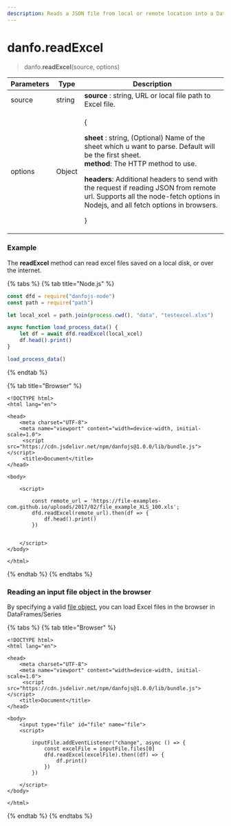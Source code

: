 ```yaml
---
description: Reads a JSON file from local or remote location into a DataFrame.
---
```


# danfo.readExcel

> danfo.**readExcel**(source, options)

| Parameters | Type   | Description                                                                                                                                                                                                                                                                                                                                                                                     |
| ---------- | ------ | ----------------------------------------------------------------------------------------------------------------------------------------------------------------------------------------------------------------------------------------------------------------------------------------------------------------------------------------------------------------------------------------------- |
| source     | string | **source** : string, URL or local file path to Excel file.                                                                                                                                                                                                                                                                                                                                      |
| options    | Object | <p>{</p><p><strong>sheet</strong> : string, (Optional) Name of the sheet which u want to parse. Default will be the first sheet.<br><strong>method</strong>: The HTTP method to use.</p><p><strong>headers</strong>: Additional headers to send with the request if reading JSON from remote url. Supports all the node-fetch options in Nodejs, and all fetch options in browsers.</p><p>}</p> |

### Example

The **readExcel** method can read excel files saved on a local disk, or over the internet.

{% tabs %}
{% tab title="Node.js" %}
```javascript
const dfd = require("danfojs-node")
const path = require("path")

let local_xcel = path.join(process.cwd(), "data", "testexcel.xlxs")

async function load_process_data() {
    let df = await dfd.readExcel(local_xcel)
    df.head().print()
}

load_process_data()
```
{% endtab %}

{% tab title="Browser" %}
```markup
<!DOCTYPE html>
<html lang="en">

<head>
    <meta charset="UTF-8">
    <meta name="viewport" content="width=device-width, initial-scale=1.0">
     <script src="https://cdn.jsdelivr.net/npm/danfojs@1.0.0/lib/bundle.js"></script>
     <title>Document</title>
</head>

<body>

    <script>

        const remote_url = 'https://file-examples-com.github.io/uploads/2017/02/file_example_XLS_100.xls';
        dfd.readExcel(remote_url).then(df => {
            df.head().print()
        })

         
    </script>
</body>

</html>
```
{% endtab %}
{% endtabs %}



### **Reading an input file object in the browser**

By specifying a valid [file object](https://developer.mozilla.org/en-US/docs/Web/API/File), you can load Excel files in the browser in DataFrames/Series

{% tabs %}
{% tab title="Browser" %}
```markup
<!DOCTYPE html>
<html lang="en">

<head>
    <meta charset="UTF-8">
    <meta name="viewport" content="width=device-width, initial-scale=1.0">
     <script src="https://cdn.jsdelivr.net/npm/danfojs@1.0.0/lib/bundle.js"></script>
    <title>Document</title>
</head>

<body>
    <input type="file" id="file" name="file">
    <script>
            
        inputFile.addEventListener("change", async () => {
            const excelFile = inputFile.files[0]
            dfd.readExcel(excelFile).then((df) => {
                df.print()
            })
        })
         
    </script>
</body>

</html>
```
{% endtab %}
{% endtabs %}
